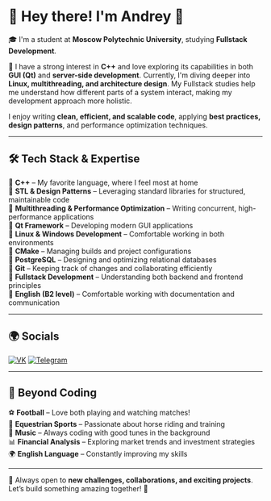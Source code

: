 # 👋 Hey there! I'm Andrey 🚀  

🎓 I'm a student at **Moscow Polytechnic University**, studying **Fullstack Development**.  

💙 I have a strong interest in **C++** and love exploring its capabilities in both **GUI (Qt)** and **server-side development**. Currently, I'm diving deeper into **Linux, multithreading, and architecture design**. My Fullstack studies help me understand how different parts of a system interact, making my development approach more holistic.  

I enjoy writing **clean, efficient, and scalable code**, applying **best practices, design patterns**, and performance optimization techniques.  

---

## 🛠 **Tech Stack & Expertise**  

🔹 **C++** – My favorite language, where I feel most at home  
🔹 **STL & Design Patterns** – Leveraging standard libraries for structured, maintainable code  
🔹 **Multithreading & Performance Optimization** – Writing concurrent, high-performance applications  
🔹 **Qt Framework** – Developing modern GUI applications  
🔹 **Linux & Windows Development** – Comfortable working in both environments  
🔹 **CMake** – Managing builds and project configurations  
🔹 **PostgreSQL** – Designing and optimizing relational databases  
🔹 **Git** – Keeping track of changes and collaborating efficiently  
🔹 **Fullstack Development** – Understanding both backend and frontend principles  
🔹 **English (B2 level)** – Comfortable working with documentation and communication  

---

## 🌍 **Socials**  
[![VK](https://img.shields.io/badge/VK-0077FF?style=for-the-badge&logo=vk&logoColor=white)](https://vk.com/anarakses) 
[![Telegram](https://img.shields.io/badge/Telegram-26A5E4?style=for-the-badge&logo=telegram&logoColor=white)](https://t.me/andreic22)  

---

## 🎵 **Beyond Coding**  

⚽ **Football** – Love both playing and watching matches!  
🏇 **Equestrian Sports** – Passionate about horse riding and training  
🎵 **Music** – Always coding with good tunes in the background  
📊 **Financial Analysis** – Exploring market trends and investment strategies  
🌍 **English Language** – Constantly improving my skills  

---

🌟 Always open to **new challenges, collaborations, and exciting projects**. Let’s build something amazing together! 🚀  
